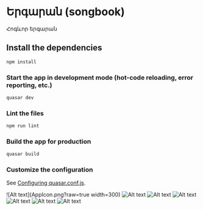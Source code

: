 # Երգարան (songbook)

Հոգևոր երգարան

## Install the dependencies
```bash
npm install
```

### Start the app in development mode (hot-code reloading, error reporting, etc.)
```bash
quasar dev
```

### Lint the files
```bash
npm run lint
```

### Build the app for production
```bash
quasar build
```

### Customize the configuration
See [Configuring quasar.conf.js](https://quasar.dev/quasar-cli/quasar-conf-js).

![Alt text](AppIcon.png?raw=true width=300)
![Alt text](screenshots/1.jpg?raw=true)
![Alt text](screenshots/2.jpg?raw=true)
![Alt text](screenshots/3.jpg?raw=true)
![Alt text](screenshots/4.jpg?raw=true)
![Alt text](screenshots/5.jpg?raw=true)
![Alt text](screenshots/6.jpg?raw=true)
